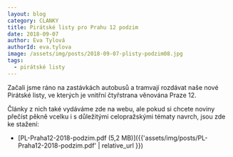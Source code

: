 ```yaml
---
layout: blog
category: CLANKY
title: Pirátské listy pro Prahu 12 podzim
date: 2018-09-07
author: Eva Tylová
authorId: eva.tylova
image: /assets/img/posts/2018-09-07-plisty-podzim08.jpg
tags:
  - pirátské listy
---
```


Začali jsme ráno na zastávkách autobusů a tramvají rozdávat naše nové Pirátské listy, ve kterých je vnitřní čtyřstrana věnována Praze 12.

Články z nich také vydáváme zde na webu, ale pokud si chcete noviny přečíst pěkně vcelku i s důležitými celopražskými tématy navrch, jsou zde ke stažení:

* [PL-Praha12-2018-podzim.pdf (5,2 MB)]({{'assets/img/posts/PL-Praha12-2018-podzim.pdf' | relative_url }})

